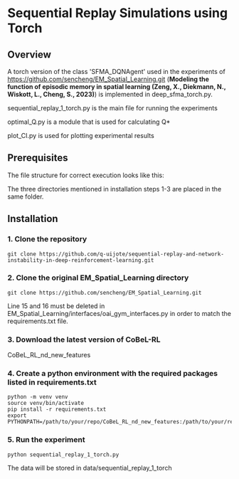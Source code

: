 # Sequential Replay Simulations using Torch

## Overview

A torch version of the class 'SFMA_DQNAgent' used in the experiments of https://github.com/sencheng/EM_Spatial_Learning.git (**Modeling the function of episodic memory in spatial learning (Zeng, X., Diekmann, N., Wiskott, L., Cheng, S., 2023)**) is implemented in deep_sfma_torch.py.

sequential_replay_1_torch.py is the main file for running the experiments

optimal_Q.py is a module that is used for calculating Q*

plot_CI.py is used for plotting experimental results


## Prerequisites

The file structure for correct execution looks like this:

The three directories mentioned in installation steps 1-3 are placed in the same folder. 

## Installation

### 1. Clone the repository
```
git clone https://github.com/q-uijote/sequential-replay-and-network-instability-in-deep-reinforcement-learning.git
```
### 2. Clone the original EM_Spatial_Learning directory
```
git clone https://github.com/sencheng/EM_Spatial_Learning.git 
```
Line 15 and 16 must be deleted in EM_Spatial_Learning/interfaces/oai_gym_interfaces.py in order to match the requirements.txt file.

### 3. Download the latest version of CoBeL-RL 

CoBeL_RL_nd_new_features

### 4. Create a python environment with the required packages listed in requirements.txt
```
python -m venv venv
source venv/bin/activate
pip install -r requirements.txt
export PYTHONPATH=/path/to/your/repo/CoBeL_RL_nd_new_features:/path/to/your/repo/EM_Spatial_Learning
```
### 5. Run the experiment
```
python sequential_replay_1_torch.py
```
The data will be stored in data/sequential_replay_1_torch
